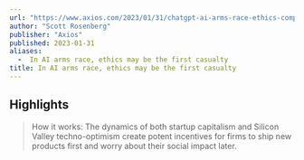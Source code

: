 ```yaml
---
url: "https://www.axios.com/2023/01/31/chatgpt-ai-arms-race-ethics-competition"
author: "Scott Rosenberg"
publisher: "Axios"
published: 2023-01-31
aliases:
  -  In AI arms race, ethics may be the first casualty
title: In AI arms race, ethics may be the first casualty
---
```


## Highlights
> How it works: The dynamics of both startup capitalism and Silicon Valley techno-optimism create potent incentives for firms to ship new products first and worry about their social impact later.

